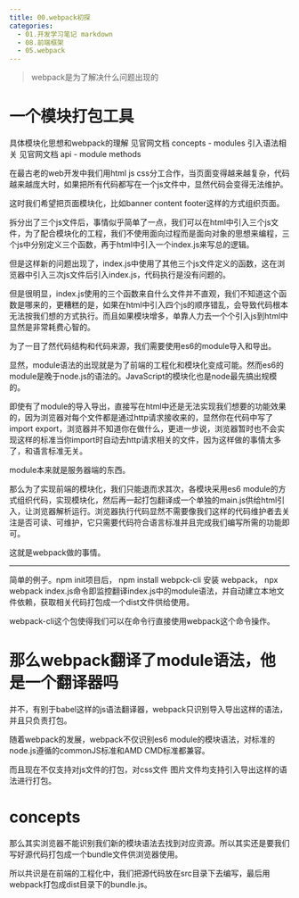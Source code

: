 ```yaml
---
title: 00.webpack初探
categories:
  - 01.开发学习笔记 markdown
  - 08.前端框架
  - 05.webpack
---
```



> webpack是为了解决什么问题出现的

# 一个模块打包工具

具体模块化思想和webpack的理解 见官网文档 concepts - modules
引入语法相关 见官网文档 api - module methods

在最古老的web开发中我们用html js css分工合作，当页面变得越来越复杂，代码越来越庞大时，如果把所有代码都写在一个js文件中，显然代码会变得无法维护。

这时我们希望把页面模块化，比如banner content footer这样的方式组织页面。

拆分出了三个js文件后，事情似乎简单了一点，我们可以在html中引入三个js文件，为了配合模块化的工程，我们不使用面向过程而是面向对象的思想来编程，三个js中分别定义三个函数，再于html中引入一个index.js来写总的逻辑。

但是这样新的问题出现了，index.js中使用了其他三个js文件定义的函数，这在浏览器中引入三次js文件后引入index.js，代码执行是没有问题的。

但是很明显，index.js使用的三个函数来自什么文件并不直观，我们不知道这个函数是哪来的，更糟糕的是，如果在html中引入四个js的顺序错乱，会导致代码根本无法按我们想的方式执行。而且如果模块增多，单靠人力去一个个引入js到html中显然是非常耗费心智的。

为了一目了然代码结构和代码来源，我们需要使用es6的module导入和导出。

显然，module语法的出现就是为了前端的工程化和模块化变成可能。然而es6的module是晚于node.js的语法的。JavaScript的模块化也是node最先搞出规模的。

即使有了module的导入导出，直接写在html中还是无法实现我们想要的功能效果的，因为浏览器对每个文件都是通过http请求接收来的，显然你在代码中写了import export，浏览器并不知道你在做什么，更进一步说，浏览器暂时也不会实现这样的标准当你import时自动去http请求相关的文件，因为这样做的事情太多了，和语言标准无关。

module本来就是服务器端的东西。

那么为了实现前端的模块化，我们只能退而求其次，各模块采用es6 module的方式组织代码，实现模块化，然后再一起打包翻译成一个单独的main.js供给html引入，让浏览器解析运行。浏览器执行代码显然不需要像我们这样的代码维护者去关注是否可读、可维护，它只需要代码符合语言标准并且完成我们编写所需的功能即可。

这就是webpack做的事情。

-------

简单的例子。npm init项目后， npm install webpck-cli 安装 webpack，
npx webpack index.js命令即监控翻译index.js中的module语法，并自动建立本地文件依赖，获取相关代码打包成一个dist文件供给使用。

webpack-cli这个包使得我们可以在命令行直接使用webpack这个命令操作。

# 那么webpack翻译了module语法，他是一个翻译器吗
并不，有别于babel这样的js语法翻译器，webpack只识别导入导出这样的语法，并且只负责打包。

随着webpack的发展，webpack不仅识别es6 module的模块语法，对标准的node.js遵循的commonJS标准和AMD CMD标准都兼容。

而且现在不仅支持对js文件的打包，对css文件 图片文件均支持引入导出这样的语法进行打包。


# concepts
那么其实浏览器不能识别我们新的模块语法去找到对应资源。所以其实还是要我们写好源代码打包成一个bundle文件供浏览器使用。

所以共识是在前端的工程化中，我们把源代码放在src目录下去编写，最后用webpack打包成dist目录下的bundle.js。